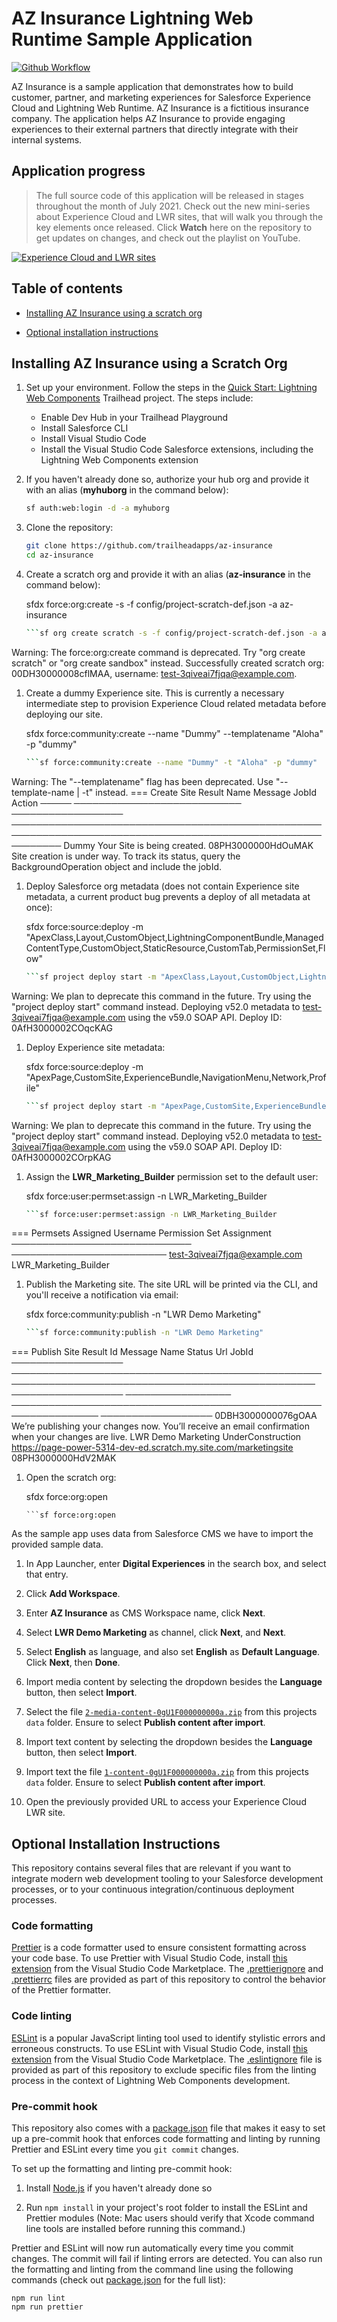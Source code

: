 # AZ Insurance Lightning Web Runtime Sample Application

[![Github Workflow](<https://github.com/trailheadapps/az-insurance/workflows/Salesforce%20DX%20(scratch%20org)/badge.svg?branch=main>)](https://github.com/trailheadapps/az-insurance/actions?query=workflow%3A%22Salesforce+DX+%28scratch+org%29%22)

AZ Insurance is a sample application that demonstrates how to build customer, partner, and marketing experiences for Salesforce Experience Cloud and Lightning Web Runtime. AZ Insurance is a fictitious insurance company. The application helps AZ Insurance to provide engaging experiences to their external partners that directly integrate with their internal systems.

## Application progress

> The full source code of this application will be released in stages throughout the month of July 2021. Check out the new mini-series about Experience Cloud and LWR sites, that will walk you through the key elements once released. Click **Watch** here on the repository to get updates on changes, and check out the playlist on YouTube.

[![Experience Cloud and LWR sites](/images/yt_thumbnail_github.png)](https://www.youtube.com/playlist?list=PLgIMQe2PKPSJXw3x0cPTJhzNyLBgpZV5a)

## Table of contents

-   [Installing AZ Insurance using a scratch org](#installing-az-insurance-using-a-scratch-org)

-   [Optional installation instructions](#optional-installation-instructions)

## Installing AZ Insurance using a Scratch Org

1.  Set up your environment. Follow the steps in the [Quick Start: Lightning Web Components](https://trailhead.salesforce.com/content/learn/projects/quick-start-lightning-web-components/) Trailhead project. The steps include:

    -   Enable Dev Hub in your Trailhead Playground
    -   Install Salesforce CLI
    -   Install Visual Studio Code
    -   Install the Visual Studio Code Salesforce extensions, including the Lightning Web Components extension

1.  If you haven't already done so, authorize your hub org and provide it with an alias (**myhuborg** in the command below):

    ```zsh
    sf auth:web:login -d -a myhuborg
    ```

1.  Clone the repository:

    ```zsh
    git clone https://github.com/trailheadapps/az-insurance
    cd az-insurance
    ```


1.  Create a scratch org and provide it with an alias (**az-insurance** in the command below):

    sfdx force:org:create -s -f config/project-scratch-def.json -a az-insurance
    ```zsh
    ```sf org create scratch -s -f config/project-scratch-def.json -a az-insurance -d 30
    ```
Warning: The force:org:create command is deprecated. Try "org create scratch" or "org create sandbox" instead.
Successfully created scratch org: 00DH30000008cflMAA, username: test-3qiveai7fjqa@example.com.    


1.  Create a dummy Experience site. This is currently a necessary intermediate step to provision Experience Cloud related metadata before deploying our site.

    sfdx force:community:create --name "Dummy" --templatename "Aloha" -p "dummy"
    ```zsh
    ```sf force:community:create --name "Dummy" -t "Aloha" -p "dummy"
    ```
Warning: The "--templatename" flag has been deprecated. Use "--template-name | -t" instead.
=== Create Site Result
Name  Message                     JobId              Action
───── ─────────────────────────── ────────────────── ────────────────────────────────────────────────────────────────────────────────────────────────────────────
Dummy Your Site is being created. 08PH3000000HdOuMAK Site creation is under way. To track its status, query the BackgroundOperation object and include the jobId.


1.  Deploy Salesforce org metadata (does not contain Experience site metadata, a current product bug prevents a deploy of all metadata at once):

    sfdx force:source:deploy -m "ApexClass,Layout,CustomObject,LightningComponentBundle,ManagedContentType,CustomObject,StaticResource,CustomTab,PermissionSet,Flow"
    ```zsh
    ```sf project deploy start -m "ApexClass,Layout,CustomObject,LightningComponentBundle,ManagedContentType,CustomObject,StaticResource,CustomTab,PermissionSet,Flow"
    ```
Warning: We plan to deprecate this command in the future. Try using the "project deploy start" command instead.
Deploying v52.0 metadata to test-3qiveai7fjqa@example.com using the v59.0 SOAP API.
Deploy ID: 0AfH3000002COqcKAG


1.  Deploy Experience site metadata:

    sfdx force:source:deploy -m "ApexPage,CustomSite,ExperienceBundle,NavigationMenu,Network,Profile"
    ```zsh
    ```sf project deploy start -m "ApexPage,CustomSite,ExperienceBundle,NavigationMenu,Network,Profile"
    ```
Warning: We plan to deprecate this command in the future. Try using the "project deploy start" command instead.
Deploying v52.0 metadata to test-3qiveai7fjqa@example.com using the v59.0 SOAP API.
Deploy ID: 0AfH3000002COrpKAG

1.  Assign the **LWR_Marketing_Builder** permission set to the default user:

    sfdx force:user:permset:assign -n LWR_Marketing_Builder
    ```zsh
    ```sf force:user:permset:assign -n LWR_Marketing_Builder
    ```
=== Permsets Assigned
Username                      Permission Set Assignment
───────────────────────────── ─────────────────────────
test-3qiveai7fjqa@example.com LWR_Marketing_Builder
 
1.  Publish the Marketing site. The site URL will be printed via the CLI, and you'll receive a notification via email:

    sfdx force:community:publish -n "LWR Demo Marketing"
    ```zsh
    ```sf force:community:publish -n "LWR Demo Marketing"
    ```
=== Publish Site Result
 Id                 Message                                                                                             Name               Status            Url                                                             JobId
 ────────────────── ─────────────────────────────────────────────────────────────────────────────────────────────────── ────────────────── ───────────────── ──────────────────────────────────────────────────────────────── ──────────────────
 0DBH3000000076gOAA We’re publishing your changes now. You’ll receive an email confirmation when your changes are live. LWR Demo Marketing UnderConstruction https://page-power-5314-dev-ed.scratch.my.site.com/marketingsite 08PH3000000HdV2MAK


1.  Open the scratch org:

    sfdx force:org:open
    ```
    ```sf force:org:open
    ```

As the sample app uses data from Salesforce CMS we have to import the provided sample data.

1.  In App Launcher, enter **Digital Experiences** in the search box, and select that entry.

1.  Click **Add Workspace**.

1.  Enter **AZ Insurance** as CMS Workspace name, click **Next**.

1.  Select **LWR Demo Marketing** as channel, click **Next**, and **Next**.

1.  Select **English** as language, and also set **English** as **Default Language**. Click **Next**, then **Done**.

1.  Import media content by selecting the dropdown besides the **Language** button, then select **Import**.

1.  Select the file [`2-media-content-0gU1F000000000a.zip`](./data/2-media-content-0gU1F000000000a.zip) from this projects `data` folder. Ensure to select **Publish content after import**.

1.  Import text content by selecting the dropdown besides the **Language** button, then select **Import**.

1.  Import text the file [`1-content-0gU1F000000000a.zip`](./data/2-media-content-0gU1F000000000a.zip) from this projects `data` folder. Ensure to select **Publish content after import**.

1.  Open the previously provided URL to access your Experience Cloud LWR site.

## Optional Installation Instructions

This repository contains several files that are relevant if you want to integrate modern web development tooling to your Salesforce development processes, or to your continuous integration/continuous deployment processes.

### Code formatting

[Prettier](https://prettier.io/) is a code formatter used to ensure consistent formatting across your code base. To use Prettier with Visual Studio Code, install [this extension](https://marketplace.visualstudio.com/items?itemName=esbenp.prettier-vscode) from the Visual Studio Code Marketplace. The [.prettierignore](/.prettierignore) and [.prettierrc](/.prettierrc) files are provided as part of this repository to control the behavior of the Prettier formatter.

### Code linting

[ESLint](https://eslint.org/) is a popular JavaScript linting tool used to identify stylistic errors and erroneous constructs. To use ESLint with Visual Studio Code, install [this extension](https://marketplace.visualstudio.com/items?itemName=salesforce.salesforcedx-vscode-lwc) from the Visual Studio Code Marketplace. The [.eslintignore](/.eslintignore) file is provided as part of this repository to exclude specific files from the linting process in the context of Lightning Web Components development.

### Pre-commit hook

This repository also comes with a [package.json](./package.json) file that makes it easy to set up a pre-commit hook that enforces code formatting and linting by running Prettier and ESLint every time you `git commit` changes.

To set up the formatting and linting pre-commit hook:

1. Install [Node.js](https://nodejs.org) if you haven't already done so

1. Run `npm install` in your project's root folder to install the ESLint and Prettier modules (Note: Mac users should verify that Xcode command line tools are installed before running this command.)

Prettier and ESLint will now run automatically every time you commit changes. The commit will fail if linting errors are detected. You can also run the formatting and linting from the command line using the following commands (check out [package.json](./package.json) for the full list):

```
npm run lint
npm run prettier
```
